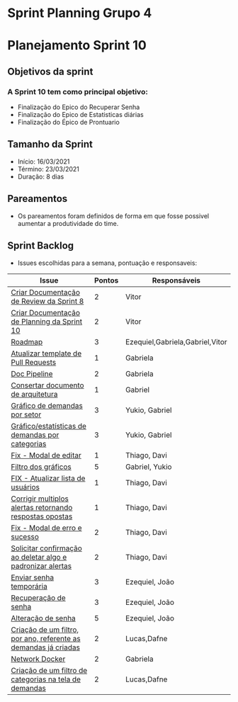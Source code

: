 # Sprint Planning Grupo 4

# Planejamento Sprint 10

## Objetivos da sprint

### A Sprint 10 tem como principal objetivo: 

- Finalização do Epico do Recuperar Senha
- Finalização do Epico de Estatisticas diárias
- Finalização do Épico de Prontuario

## Tamanho da Sprint

- Início: 16/03/2021
- Término: 23/03/2021
- Duração: 8 dias

## Pareamentos

- Os pareamentos foram definidos de forma em que fosse possivel aumentar a produtividade do time.

## Sprint Backlog

- Issues escolhidas para a semana, pontuação e responsaveis:

|Issue|Pontos|Responsáveis|
|--|--|--|
|[Criar Documentação de Review da Sprint 8](https://github.com/fga-eps-mds/2020-2-G4/issues/198)|2|Vitor|
|[Criar Documentação de Planning da Sprint 10](https://github.com/fga-eps-mds/2020-2-G4/issues/195)|2|Vitor|
|[Roadmap](https://github.com/fga-eps-mds/2020-2-G4/issues/194)|3|Ezequiel,Gabriela,Gabriel,Vitor|
|[Atualizar template de Pull Requests](https://github.com/fga-eps-mds/2020-2-G4/issues/189)|1|Gabriela|
|[Doc Pipeline](https://github.com/fga-eps-mds/2020-2-G4/issues/200)|2|Gabriela|
|[Consertar documento de arquitetura](https://github.com/fga-eps-mds/2020-2-G4/issues/197)|1|Gabriel|
|[Gráfico de demandas por setor](https://github.com/fga-eps-mds/2020-2-G4/issues/197)|3|Yukio, Gabriel|
|[Gráfico/estatísticas de demandas por categorias](https://github.com/fga-eps-mds/2020-2-G4/issues/201)|3|Yukio, Gabriel|
|[Fix - Modal de editar](https://github.com/fga-eps-mds/2020-2-G4/issues/205)|1|Thiago, Davi|
|[Filtro dos gráficos](https://github.com/fga-eps-mds/2020-2-G4/issues/206)|5|Gabriel, Yukio|
|[FIX - Atualizar lista de usuários](https://github.com/fga-eps-mds/2020-2-G4/issues/207)|1|Thiago, Davi|
|[Corrigir multiplos alertas retornando respostas opostas](https://github.com/fga-eps-mds/2020-2-G4/issues/208)|1|Thiago, Davi|
|[Fix - Modal de erro e sucesso](https://github.com/fga-eps-mds/2020-2-G4/issues/211)|2|Thiago, Davi|
|[Solicitar confirmação ao deletar algo e padronizar alertas](https://github.com/fga-eps-mds/2020-2-G4/issues/212)|2|Thiago, Davi|
|[Enviar senha temporária](https://github.com/fga-eps-mds/2020-2-G4/issues/199)|3|Ezequiel, João|
|[Recuperação de senha](https://github.com/fga-eps-mds/2020-2-G4/issues/204)|3|Ezequiel, João|
|[Alteração de senha](https://github.com/fga-eps-mds/2020-2-G4/issues/209)|5|Ezequiel, João|
|[Criação de um filtro, por ano, referente as demandas já criadas](https://github.com/fga-eps-mds/2020-2-G4/issues/202)|2|Lucas,Dafne|
|[Network Docker](https://github.com/fga-eps-mds/2020-2-G4/issues/203)|2|Gabriela|
|[Criação de um filtro de categorias na tela de demandas](https://github.com/fga-eps-mds/2020-2-G4/issues/210)|2|Lucas,Dafne|
